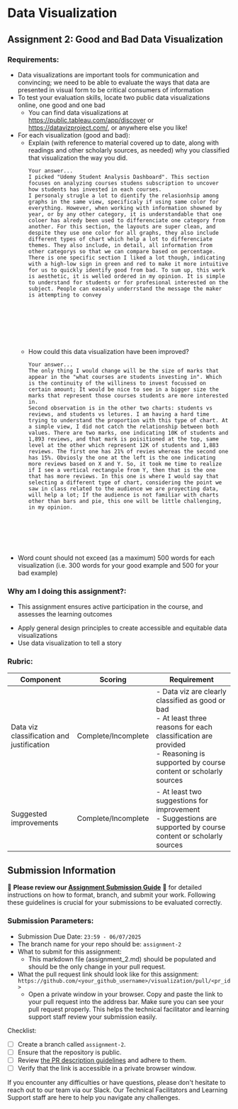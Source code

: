 # Data Visualization

## Assignment 2: Good and Bad Data Visualization

### Requirements:

- Data visualizations are important tools for communication and convincing; we need to be able to evaluate the ways that data are presented in visual form to be critical consumers of information 
- To test your evaluation skills, locate two public data visualizations online, one good and one bad  
    - You can find data visualizations at https://public.tableau.com/app/discover or https://datavizproject.com/, or anywhere else you like! 
- For each visualization (good and bad):  
    - Explain (with reference to material covered up to date, along with readings and other scholarly sources, as needed) why you classified that visualization the way you did.
      ```
      Your answer...
      I picked "Udemy Student Analysis Dashboard". This section focuses on analyzing courses studens subscription to uncover how students has invested in each courses.
      I personaly strugle a lot to dientify the relasionhsip among graphs in the same view, specificaly if using same color for everything. However, when working with information showned by year, or by any other category, it is understandable that one coloer has alredy been used to differenciate one category from another. For this section, the layouts are super clean, and despite they use one color for all graphs, they also include different types of chart which help a lot to differenciate themes. They also include, in detail, all information from other categorys so that we can compare based on percentage. There is one specific section I liked a lot though, indicating with a high-low sign in green and red to make it more intuitive for us to quickly identify good from bad. To sum up, this work is aesthetic, it is welled ordered in my opinion. It is simple to understand for students or for profesional interested on the subject. People can easealy underrstand the message the maker is attempting to convey
      







      ```
    - How could this data visualization have been improved?  
      ```
      Your answer...
      The only thing I would change will be the size of marks that appear in the "what courses are students investing in". Which is the continuity of the williness to invest focussed on certain amount; It would be nice to see in a bigger size the marks that represent those courses students are more interested in.
      Second observation is in the other two charts: students vs reviews, and students vs letures. I am having a hard time trying to understand the proportion with this type of chart. At a simple view, I did not catch the relationship between both values. There are two marks, one indicating 10K of students and 1,893 reviews, and that mark is poisitioned at the top, same level at the other which represent 12K of students and 1,883 reviews. The first one has 21% of revies whereas the second one has 15%. Obviosly the one at the left is the one indicating more reviews based on X and Y. So, it took me time to realize if I see a vertical rectangule from Y, then that is the one that has more reviews. In this one is where I would say that selecting a different type of chart, considering the point we saw in class related to the audience we are proyecting data, will help a lot; If the audience is not familiar with charts other than bars and pie, this one will be little challenging, in my opinion.
      
     




      
      ```
- Word count should not exceed (as a maximum) 500 words for each visualization (i.e. 
300 words for your good example and 500 for your bad example)

### Why am I doing this assignment?:

- This assignment ensures active participation in the course, and assesses the learning outcomes
* Apply general design principles to create accessible and equitable data visualizations
* Use data visualization to tell a story

### Rubric:

| Component               | Scoring   | Requirement                                                 |
|-------------------------|-----------|-------------------------------------------------------------|
| Data viz classification and justification | Complete/Incomplete | - Data viz are clearly classified as good or bad<br />- At least three reasons for each classification are provided<br />- Reasoning is supported by course content or scholarly sources |
| Suggested improvements  | Complete/Incomplete | - At least two suggestions for improvement<br />- Suggestions are supported by course content or scholarly sources |

## Submission Information

🚨 **Please review our [Assignment Submission Guide](https://github.com/UofT-DSI/onboarding/blob/main/onboarding_documents/submissions.md)** 🚨 for detailed instructions on how to format, branch, and submit your work. Following these guidelines is crucial for your submissions to be evaluated correctly.

### Submission Parameters:
* Submission Due Date: `23:59 - 06/07/2025`
* The branch name for your repo should be: `assignment-2`
* What to submit for this assignment:
    * This markdown file (assignment_2.md) should be populated and should be the only change in your pull request.
* What the pull request link should look like for this assignment: `https://github.com/<your_github_username>/visualization/pull/<pr_id>`
    * Open a private window in your browser. Copy and paste the link to your pull request into the address bar. Make sure you can see your pull request properly. This helps the technical facilitator and learning support staff review your submission easily.

Checklist:
- [ ] Create a branch called `assignment-2`.
- [ ] Ensure that the repository is public.
- [ ] Review [the PR description guidelines](https://github.com/UofT-DSI/onboarding/blob/main/onboarding_documents/submissions.md#guidelines-for-pull-request-descriptions) and adhere to them.
- [ ] Verify that the link is accessible in a private browser window.

If you encounter any difficulties or have questions, please don't hesitate to reach out to our team via our Slack. Our Technical Facilitators and Learning Support staff are here to help you navigate any challenges.
